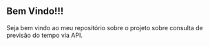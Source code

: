 ## Bem Vindo!!!

Seja bem vindo ao meu repositório sobre o projeto sobre consulta de previsão do tempo via API.

